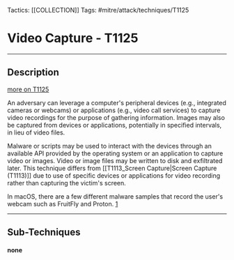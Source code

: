 Tactics: [[COLLECTION]]
Tags: #mitre/attack/techniques/T1125  

# Video Capture - T1125
---
## Description
[more on T1125](https://attack.mitre.org/techniques/T1125)

An adversary can leverage a computer's peripheral devices (e.g., integrated cameras or webcams) or applications (e.g., video call services) to capture video recordings for the purpose of gathering information. Images may also be captured from devices or applications, potentially in specified intervals, in lieu of video files.

Malware or scripts may be used to interact with the devices through an available API provided by the operating system or an application to capture video or images. Video or image files may be written to disk and exfiltrated later. This technique differs from [[T1113_Screen Capture|Screen Capture (T1113)]] due to use of specific devices or applications for video recording rather than capturing the victim's screen.

In macOS, there are a few different malware samples that record the user's webcam such as FruitFly and Proton. [1](https://objective-see.com/blog/blog_0x25.html)

---
## Sub-Techniques

#### none

